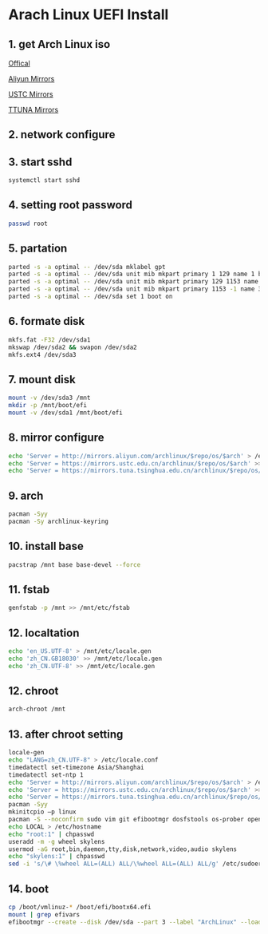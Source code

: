 # Arach Linux UEFI Install

## 1. get Arch Linux iso

[Offical](https://www.archlinux.org/download/)

[Aliyun Mirrors](https://mirrors.aliyun.com/archlinux/iso/latest/)

[USTC Mirrors](https://mirrors.ustc.edu.cn/archlinux/iso/latest/)

[TTUNA Mirrors](https://mirrors.tuna.tsinghua.edu.cn/archlinux/iso/latest/)

## 2. network configure 

## 3. start sshd

```sh
systemctl start sshd
```

## 4. setting root password

```sh
passwd root
```

## 5. partation

```sh
parted -s -a optimal -- /dev/sda mklabel gpt
parted -s -a optimal -- /dev/sda unit mib mkpart primary 1 129 name 1 boot
parted -s -a optimal -- /dev/sda unit mib mkpart primary 129 1153 name 2 swap
parted -s -a optimal -- /dev/sda unit mib mkpart primary 1153 -1 name 3 rootfs
parted -s -a optimal -- /dev/sda set 1 boot on
```

## 6. formate disk

```sh
mkfs.fat -F32 /dev/sda1
mkswap /dev/sda2 && swapon /dev/sda2
mkfs.ext4 /dev/sda3
```

## 7. mount disk

```sh
mount -v /dev/sda3 /mnt
mkdir -p /mnt/boot/efi
mount -v /dev/sda1 /mnt/boot/efi
```

## 8. mirror configure

```sh
echo 'Server = http://mirrors.aliyun.com/archlinux/$repo/os/$arch' > /etc/pacman.d/mirrorlist
echo 'Server = https://mirrors.ustc.edu.cn/archlinux/$repo/os/$arch' >> /etc/pacman.d/mirrorlist
echo 'Server = https://mirrors.tuna.tsinghua.edu.cn/archlinux/$repo/os/$arch' >> /etc/pacman.d/mirrorlist
```

## 9. arch

```sh
pacman -Syy
pacman -Sy archlinux-keyring
```

## 10. install base

```sh
pacstrap /mnt base base-devel --force
```

## 11. fstab

```sh
genfstab -p /mnt >> /mnt/etc/fstab
```

## 12. localtation

```sh
echo 'en_US.UTF-8' > /mnt/etc/locale.gen
echo 'zh_CN.GB18030' >> /mnt/etc/locale.gen
echo 'zh_CN.UTF-8' >> /mnt/etc/locale.gen
```

## 12. chroot

```sh
arch-chroot /mnt
```

## 13. after chroot setting

```sh
locale-gen
echo "LANG=zh_CN.UTF-8" > /etc/locale.conf
timedatectl set-timezone Asia/Shanghai
timedatectl set-ntp 1
echo 'Server = http://mirrors.aliyun.com/archlinux/$repo/os/$arch' > /etc/pacman.d/mirrorlist
echo 'Server = https://mirrors.ustc.edu.cn/archlinux/$repo/os/$arch' >> /etc/pacman.d/mirrorlist
echo 'Server = https://mirrors.tuna.tsinghua.edu.cn/archlinux/$repo/os/$arch' >> /etc/pacman.d/mirrorlist
pacman -Syy
mkinitcpio –p linux
pacman -S --noconfirm sudo vim git efibootmgr dosfstools os-prober openssh -y
echo LOCAL > /etc/hostname
echo "root:1" | chpasswd
useradd -m -g wheel skylens
usermod -aG root,bin,daemon,tty,disk,network,video,audio skylens
echo "skylens:1" | chpasswd
sed -i 's/\# \%wheel ALL=(ALL) ALL/\%wheel ALL=(ALL) ALL/g' /etc/sudoers
```

## 14. boot

```sh
cp /boot/vmlinuz-* /boot/efi/bootx64.efi
mount | grep efivars
efibootmgr --create --disk /dev/sda --part 3 --label "ArchLinux" --loader "\efi\bootx64.efi"
```
